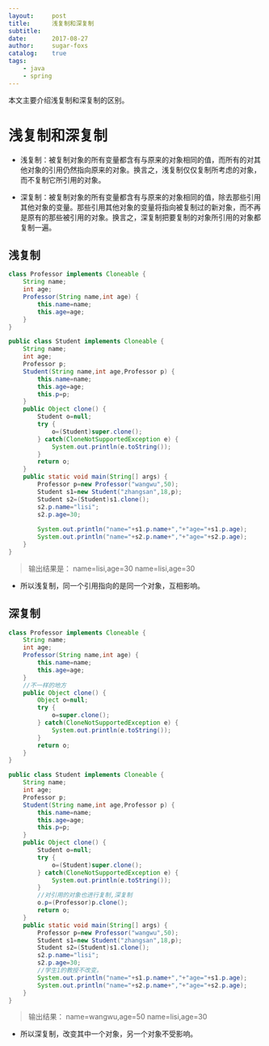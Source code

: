 ```yaml
---
layout:     post
title:      浅复制和深复制
subtitle:   
date:       2017-08-27
author:     sugar-foxs
catalog: 	true
tags:
    - java
    - spring
---
```


本文主要介绍浅复制和深复制的区别。

<!-- more -->

# 浅复制和深复制

- 浅复制：被复制对象的所有变量都含有与原来的对象相同的值，而所有的对其他对象的引用仍然指向原来的对象。换言之，浅复制仅仅复制所考虑的对象，而不复制它所引用的对象。 

- 深复制：被复制对象的所有变量都含有与原来的对象相同的值，除去那些引用其他对象的变量。那些引用其他对象的变量将指向被复制过的新对象，而不再是原有的那些被引用的对象。换言之，深复制把要复制的对象所引用的对象都复制一遍。

## 浅复制
```java
class Professor implements Cloneable {
    String name;
    int age;
    Professor(String name,int age) {
        this.name=name;
        this.age=age;
    }
}

public class Student implements Cloneable {
    String name;
    int age;
    Professor p;
    Student(String name,int age,Professor p) {
        this.name=name;
        this.age=age;
        this.p=p;
    }
    public Object clone() {
        Student o=null;
        try {
            o=(Student)super.clone();
        } catch(CloneNotSupportedException e) {
            System.out.println(e.toString());
        }
        return o;
    }
    public static void main(String[] args) {
        Professor p=new Professor("wangwu",50);
        Student s1=new Student("zhangsan",18,p);
        Student s2=(Student)s1.clone();
        s2.p.name="lisi";
        s2.p.age=30;
        
        System.out.println("name="+s1.p.name+","+"age="+s1.p.age);
        System.out.println("name="+s2.p.name+","+"age="+s2.p.age);
    }
}
```
> 输出结果是：
name=lisi,age=30
name=lisi,age=30

- 所以浅复制，同一个引用指向的是同一个对象，互相影响。

## 深复制
```java
class Professor implements Cloneable {
    String name;
    int age;
    Professor(String name,int age) {
        this.name=name;
        this.age=age;
    }
    //不一样的地方
    public Object clone() {
        Object o=null;
        try {
            o=super.clone();
        } catch(CloneNotSupportedException e) {
            System.out.println(e.toString());
        }
        return o;
    }
}

public class Student implements Cloneable {
    String name;
    int age;
    Professor p;
    Student(String name,int age,Professor p) {
        this.name=name;
        this.age=age;
        this.p=p;
    }
    public Object clone() {
        Student o=null;
        try {
            o=(Student)super.clone();
        } catch(CloneNotSupportedException e) {
            System.out.println(e.toString());
        }
        //对引用的对象也进行复制,深复制
        o.p=(Professor)p.clone();
        return o;
    }
    public static void main(String[] args) {
        Professor p=new Professor("wangwu",50);
        Student s1=new Student("zhangsan",18,p);
        Student s2=(Student)s1.clone();
        s2.p.name="lisi";
        s2.p.age=30;
        //学生1的教授不改变。
        System.out.println("name="+s1.p.name+","+"age="+s1.p.age);
        System.out.println("name="+s2.p.name+","+"age="+s2.p.age);
    }
}
```
> 输出结果：
name=wangwu,age=50
name=lisi,age=30

- 所以深复制，改变其中一个对象，另一个对象不受影响。

